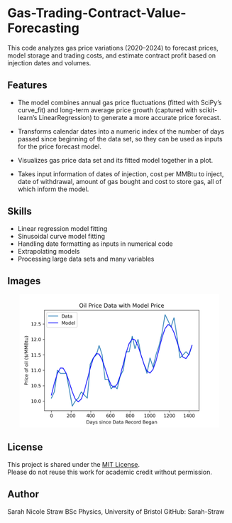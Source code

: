 # Gas-Trading-Contract-Value-Forecasting
This code analyzes gas price variations (2020–2024) to forecast prices, model storage and trading costs, and estimate contract profit based on injection dates and volumes.
## Features

-	The model combines annual gas price fluctuations (fitted with SciPy’s curve_fit) and long-term average price growth (captured with scikit-learn’s LinearRegression) to generate a more accurate price forecast.

-	Transforms calendar dates into a numeric index of the number of days passed since beginning of the data set,  so they can be used as inputs for the price forecast model.

-	Visualizes gas price data set and its fitted model together in a plot.

-	Takes input information of dates of injection, cost per MMBtu to inject, date of withdrawal, amount of gas bought and cost to store gas, all of which inform the model.

## Skills

-	Linear regression model fitting
-	Sinusoidal curve model fitting 
-	Handling date formatting as inputs in numerical code
-	Extrapolating models 
-	Processing large data sets and many variables

## Images


<p align="center">
  <img src="images/gasforcast.png" width="450"/>
</p>


## License

This project is shared under the [MIT License](./LICENSE).  
Please do not reuse this work for academic credit without permission.

## Author

Sarah Nicole Straw
BSc Physics, University of Bristol
GitHub: Sarah-Straw

